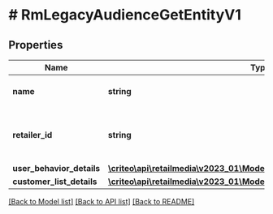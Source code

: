 # # RmLegacyAudienceGetEntityV1

## Properties

Name | Type | Description | Notes
------------ | ------------- | ------------- | -------------
**name** | **string** | Name of the audience |
**retailer_id** | **string** | ID of the retailer associated with this audience |
**user_behavior_details** | [**\criteo\api\retailmedia\v2023_01\Model\RmLegacySegmentUserBehaviorV1**](RmLegacySegmentUserBehaviorV1.md) |  | [optional]
**customer_list_details** | [**\criteo\api\retailmedia\v2023_01\Model\RmLegacySegmentCustomerList**](RmLegacySegmentCustomerList.md) |  | [optional]

[[Back to Model list]](../../README.md#models) [[Back to API list]](../../README.md#endpoints) [[Back to README]](../../README.md)
